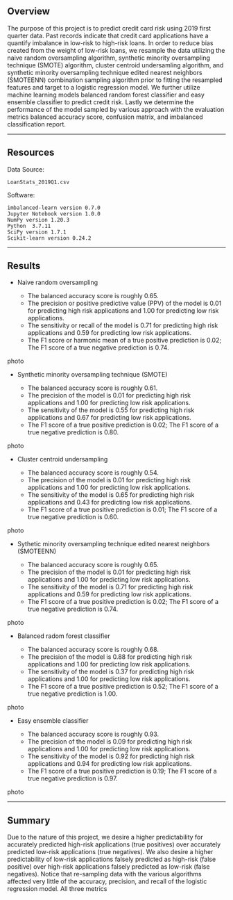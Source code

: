 ## Overview

The purpose of this project is to predict credit card risk using 2019 first quarter data. Past records indicate that credit card applications have a quantify imbalance in low-risk to high-risk loans. In order to reduce bias created from the weight of low-risk loans, we resample the data utilizing the naive random oversampling algorithm, synthetic minority oversampling technique (SMOTE) algorithm, cluster centroid undersamling algorithm, and synthetic minority oversampling technique edited nearest neighbors (SMOTEENN) combination sampling algorithm prior to fitting the resampled features and target to a logistic regression model. We further utilize machine learning models balanced random forest classifier and easy ensemble classifier to predict credit risk. Lastly we determine the performance of the model sampled by various approach with the evaluation metrics balanced accuracy score, confusion matrix, and imbalanced classification report.

---

## Resources

Data Source:

    LoanStats_2019Q1.csv

Software:

    imbalanced-learn version 0.7.0
    Jupyter Notebook version 1.0.0
    NumPy version 1.20.3
    Python  3.7.11
    SciPy version 1.7.1
    Scikit-learn version 0.24.2

---

## Results
<!-- Using bulleted lists, describe the balanced accuracy scores and the precision and recall scores of all six machine learning models. Use screenshots of your outputs to support your results. -->

* Naive random oversampling

    - The balanced accuracy score is roughly 0.65.
    - The precision or positive predictive value (PPV) of the model is 0.01 for predicting high risk applications and 1.00 for predicting low risk applications.
    - The sensitivity or recall of the model is 0.71 for predicting high risk applications and 0.59 for predicting low risk applications.
    - The F1 score or harmonic mean of a true positive prediction is 0.02; The F1 score of a true negative prediction is 0.74.

photo

* Synthetic minority oversampling technique (SMOTE)

    - The balanced accuracy score is roughly 0.61.
    - The precision of the model is 0.01 for predicting high risk applications and 1.00 for predicting low risk applications.
    - The sensitivity of the model is 0.55 for predicting high risk applications and 0.67 for predicting low risk applications.
    - The F1 score of a true positive prediction is 0.02; The F1 score of a true negative prediction is 0.80.

photo

* Cluster centroid undersampling

    - The balanced accuracy score is roughly 0.54.
    - The precision of the model is 0.01 for predicting high risk applications and 1.00 for predicting low risk applications.
    - The sensitivity of the model is 0.65 for predicting high risk applications and 0.43 for predicting low risk applications.
    - The F1 score of a true positive prediction is 0.01; The F1 score of a true negative prediction is 0.60.

photo

* Sythetic minority oversampling technique edited nearest neighbors (SMOTEENN)

    - The balanced accuracy score is roughly 0.65.
    - The precision of the model is 0.01 for predicting high risk applications and 1.00 for predicting low risk applications.
    - The sensitivity of the model is 0.71 for predicting high risk applications and 0.59 for predicting low risk applications.
    - The F1 score of a true positive prediction is 0.02; The F1 score of a true negative prediction is 0.74.

photo

* Balanced radom forest classifier

    - The balanced accuracy score is roughly 0.68.
    - The precision of the model is 0.88 for predicting high risk applications and 1.00 for predicting low risk applications.
    - The sensitivity of the model is 0.37 for predicting high risk applications and 1.00 for predicting low risk applications.
    - The F1 score of a true positive prediction is 0.52; The F1 score of a true negative prediction is 1.00.

photo

* Easy ensemble classifier

    - The balanced accuracy score is roughly 0.93.
    - The precision of the model is 0.09 for predicting high risk applications and 1.00 for predicting low risk applications.
    - The sensitivity of the model is 0.92 for predicting high risk applications and 0.94 for predicting low risk applications.
    - The F1 score of a true positive prediction is 0.19; The F1 score of a true negative prediction is 0.97.

photo

---

## Summary
<!-- Summarize the results of the machine learning models, and include a recommendation on the model to use, if any. If you do not recommend any of the models, justify your reasoning. -->

Due to the nature of this project, we desire a higher predictability for accurately predicted high-risk applications (true positives) over accurately predicted low-risk applications (true negatives). We also desire a higher predictability of low-risk applications falsely predicted as high-risk (false positive) over high-risk applications falsely predicted as low-risk (false negatives). Notice that re-sampling data with the various algorithms affected very little of the accuracy, precision, and recall of the logistic regression model. All three metrics 